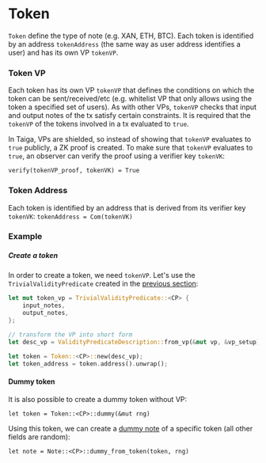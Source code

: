 # Token

`Token` define the type of note (e.g. XAN, ETH, BTC). Each token is identified by an address `tokenAddress` (the same way as user address identifies a user) and has its own VP `tokenVP`.

### Token VP
Each token has its own VP `tokenVP` that defines the conditions on which the token can be sent/received/etc (e.g. whitelist VP that only allows using the token a specified set of users). As with other VPs, `tokenVP` checks that input and output notes of the tx satisfy certain constraints.
It is required that the `tokenVP` of the tokens involved in a tx evaluated to `true`.

In Taiga, VPs are shielded, so instead of showing that `tokenVP` evaluates to `true` publicly, a ZK proof is created. To make sure that `tokenVP`  evaluates to `true`, an observer can verify the proof using  a verifier key `tokenVK`:

```verify(tokenVP_proof, tokenVK) = True```

### Token Address
Each token is identified by an address that is derived from its verifier key `tokenVK`:
`tokenAddress = Com(tokenVK)`


### Example
##### Create a token
In order to create a token, we need `tokenVP`. Let's use the `TrivialValidityPredicate` created in the [previous section](./validity-predicates.md):
```rust
let mut token_vp = TrivialValidityPredicate::<CP> {
	input_notes,
	output_notes,
};

// transform the VP into short form 
let desc_vp = ValidityPredicateDescription::from_vp(&mut vp, &vp_setup).unwrap();

let token = Token::<CP>::new(desc_vp);
let token_address = token.address().unwrap();
```

#### Dummy token

It is also possible to create a dummy token without VP:

`let token = Token::<CP>::dummy(&mut rng)`

Using this token, we can create a [dummy note](./notes.md) of a specific token (all other fields are random):

`let note = Note::<CP>::dummy_from_token(token, rng)`

